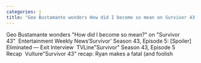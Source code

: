 ```yaml
---
categories: j
title: "Geo Bustamante wonders How did I become so mean on Survivor 43  Entertainment Weekly News"
---
```

Geo Bustamante wonders "How did I become so mean?" on "Survivor 43"&nbsp;&nbsp;Entertainment Weekly News‘Survivor’ Season 43, Episode 5: [Spoiler] Eliminated — Exit Interview&nbsp;&nbsp;TVLine"Survivor" Season 43, Episode 5 Recap&nbsp;&nbsp;Vulture"Survivor 43" recap: Ryan makes a fatal (and foolish
